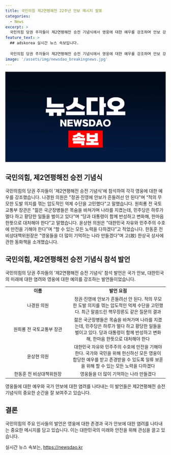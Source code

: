 ```yaml
---
title: 국민의힘 제2연평해전 22주년 안보 메시지 발표
categories:
  - News
excerpt: >
  국민의힘 당권 주자들이 제2연평해전 승전 기념식에서 영웅에 대한 예우를 강조하며 안보 강화를 촉구했습니다. 나경원 의원은 침략에 대한 약화된 태도를 비판하고 핵무장론을 강조했고, 원희룡 전 국토교통부 장관은 불필요한 정치적 갈등을 경계하며 당과 대통령의 변화를 촉구했습니다. 윤상현 의원은 보훈의 중요성을 강조하며 모든 영웅들에게 존경을 표했고, 한동훈 전 비상대책위원장은 영웅의 헌신을 기리는 동화책을 소개하며 영웅에 대한 기억을 더욱 확대하겠다는 다짐을 했습니다.
feature_text: >
  ## adskorea 실시간 뉴스 속보입니다.

  국민의힘 당권 주자들이 제2연평해전 승전 기념식에서 영웅에 대한 예우를 강조하며 안보 강화를 촉구했습니다. 나경원 의원은 침략에 대한 약화된 태도를 비판하고 핵무장론을 강조했고, 원희룡 전 국토교통부 장관은 불필요한 정치적 갈등을 경계하며 당과 대통령의 변화를 촉구했습니다. 윤상현 의원은 보훈의 중요성을 강조하며 모든 영웅들에게 존경을 표했고, 한동훈 전 비상대책위원장은 영웅의 헌신을 기리는 동화책을 소개하며 영웅에 대한 기억을 더욱 확대하겠다는 다짐을 했습니다.
image: '/assets/img/newsdao_breakingnews.jpg'
---
```


<p><img src="/assets/img/newsdao_breakingnews.jpg" alt="adskorea 속보" /></p>

<h2 data-ke-size="size26">국민의힘, 제2연평해전 승전 기념식</h2>

<p>국민의힘의 당권 주자들이 '제2연평해전 승전 기념식'에 참석하여 각각 영웅에 대한 예우를 강조했습니다. 나경원 의원은 "정권·진영에 안보가 흔들려선 안 된다"며 “적의 무모한 도발 의지를 꺾는 압도적인 억제 수단을 고민했다"고 말했습니다. 원희룡 전 국토교통부 장관은 "젊은 국군장병들은 목숨을 바쳐가며 나라를 지켰는데, 민주당은 하루가 멀다 하고 황당한 일들을 벌이고 있다"며 “당과 대통령이 함께 반성하고 변화해, 한마음 한뜻으로 대처해야 한다”고 말했습니다. 윤상현 의원은 "대한민국 자유와 민주주의 수호에 만전을 기해야 한다"며 “할 수 있는 모든 노력을 다하겠다”고 적었습니다. 한동훈 전 비상대책위원장은 "영웅들을 더 많이 기억하는 나라 만들겠다”며 고(故) 한상국 상사에 관한 동화책을 소개했습니다.</p>

<h2 data-ke-size="size26">국민의힘, 제2연평해전 승전 기념식 참석 발언</h2>

<p data-ke-size="size16">국민의힘의 당권 주자들의 '제2연평해전 승전 기념식' 참석 발언은 국가 안보, 대한민국의 미래에 대한 염려와 영웅에 대한 예의를 강조하는 발언들이었습니다.</p>

<table>
    <tr>
        <td style="text-align: center; width: 200px;"><b>이름</b></td>
        <td style="text-align: center; width: 300px;"><b>발언 요점</b></td>
    </tr>
    <tr>
        <td style="text-align: center; width: 200px;">나경원 의원</td>
        <td style="text-align: center; width: 300px;">정권·진영에 안보가 흔들려선 안 된다. 적의 무모한 도발 의지를 꺾는 압도적인 억제 수단을 고민했다. 최근 말씀드린 핵무장론도 같은 질문의 결과</td>
    </tr>
    <tr>
        <td style="text-align: center; width: 200px;">원희룡 전 국토교통부 장관</td>
        <td style="text-align: center; width: 300px;">젊은 국군장병들은 목숨을 바쳐가며 나라를 지켰는데, 민주당은 하루가 멀다 하고 황당한 일들을 벌이고 있다. 당과 대통령이 함께 반성하고 변화해, 한마음 한뜻으로 대처해야 한다</td>
    </tr>
    <tr>
        <td style="text-align: center; width: 200px;">윤상현 의원</td>
        <td style="text-align: center; width: 300px;">대한민국 자유와 민주주의 수호에 만전을 기해야 한다. 국가와 국민을 위해 헌신하신 모든 영웅이 합당한 예우를 받고 존경받을 수 있도록 일류 보훈을 위해 할 수 있는 모든 노력을 다하겠다</td>
    </tr>
    <tr>
        <td style="text-align: center; width: 200px;">한동훈 전 비상대책위원장</td>
        <td style="text-align: center; width: 300px;">영웅들을 더 많이 기억하는 나라 만들겠다</td>
    </tr>
</table>

<p data-ke-size="size16">영웅들에 대한 예우와 국가 안보에 대한 염려를 나타내는 이 발언들은 제2연평해전 승전 기념식의 중요한 순간을 잘 보여주고 있습니다.</p>

<h2 data-ke-size="size26">결론</h2>

<p data-ke-size="size16">국민의힘의 주요 인사들의 발언은 영웅에 대한 존경과 국가 안보에 대한 염려를 나타내는 중요한 메시지를 담고 있습니다. 이는 대한민국의 미래와 안전을 위해 관심을 끌고 있습니다.</p>
실시간 뉴스 속보는, <a href="https://newsdao.kr" rel="dofollow">https://newsdao.kr</a>


